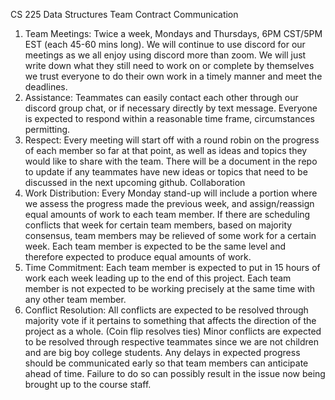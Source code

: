 CS 225 Data Structures
Team Contract
Communication
1. Team Meetings: Twice a week, Mondays and Thursdays, 6PM CST/5PM EST (each
45-60 mins long). We will continue to use discord for our meetings as we all enjoy using
discord more than zoom. We will just write down what they still need to work on or
complete by themselves we trust everyone to do their own work in a timely manner and
meet the deadlines.
2. Assistance: Teammates can easily contact each other through our discord group chat, or
if necessary directly by text message. Everyone is expected to respond within a
reasonable time frame, circumstances permitting.
3. Respect: Every meeting will start off with a round robin on the progress of each member
so far at that point, as well as ideas and topics they would like to share with the team.
There will be a document in the repo to update if any teammates have new ideas or topics
that need to be discussed in the next upcoming github.
Collaboration
1. Work Distribution: Every Monday stand-up will include a portion where we assess the
progress made the previous week, and assign/reassign equal amounts of work to each
team member. If there are scheduling conflicts that week for certain team members,
based on majority consensus, team members may be relieved of some work for a certain
week. Each team member is expected to be the same level and therefore expected to
produce equal amounts of work.
2. Time Commitment: Each team member is expected to put in 15 hours of work each
week leading up to the end of this project. Each team member is not expected to be
working precisely at the same time with any other team member.
3. Conflict Resolution: All conflicts are expected to be resolved through majority vote if it
pertains to something that affects the direction of the project as a whole. (Coin flip
resolves ties) Minor conflicts are expected to be resolved through respective teammates
since we are not children and are big boy college students. Any delays in expected
progress should be communicated early so that team members can anticipate ahead of
time. Failure to do so can possibly result in the issue now being brought up to the course
staff.
